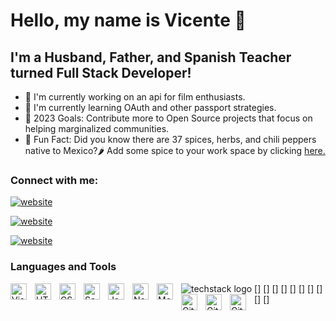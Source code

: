 # Hello, my name is Vicente 👋

## I'm a Husband, Father, and Spanish Teacher turned Full Stack Developer!

- 🌮 I'm currently working on an api for film enthusiasts.
- 🌮 I'm currently learning OAuth and other passport strategies.
- 🌮 2023 Goals: Contribute more to Open Source projects that focus on helping marginalized communities.
- 🌮 Fun Fact: Did you know there are 37 spices, herbs, and chili peppers native to Mexico?🌶️ Add some spice to your work space by clicking [here.](https://)

### Connect with me:


[![website](./img/twitter-dark.svg)](https://twitter.com/VicContrerasSWE#gh-dark-mode-only)

[![website](./img/linkedin-dark.svg)](https://www.linkedin.com/in/swevicentecontreras/#gh-dark-mode-only)

[![website](./img/instagram-dark.svg)](https://www.instagram.com/vicentecontreras_/#gh-dark-mode-only)

### Languages and Tools

![techstack logo](https://readme-components.vercel.app/api?component=logo&logo=react&text=false&animation=spin)
[<img align="left" alt="Visual Studio Code" width="26px" src="https://cdn.jsdelivr.net/gh/devicons/devicon/icons/vscode/vscode-original.svg" style="padding-right:10px;" />]
[<img align="left" alt="HTML5" width="26px" src="https://cdn.jsdelivr.net/gh/devicons/devicon/icons/html5/html5-original.svg" style="padding-right:10px;" />]
[<img align="left" alt="CSS3" width="26px" src="https://cdn.jsdelivr.net/gh/devicons/devicon/icons/css3/css3-original.svg" style="padding-right:10px;" />]
[<img align="left" alt="Sass" width="26px" src="https://cdn.jsdelivr.net/gh/devicons/devicon/icons/sass/sass-original.svg" style="padding-right:10px;" />]
[<img align="left" alt="JavaScript" width="26px" src="https://cdn.jsdelivr.net/gh/devicons/devicon/icons/javascript/javascript-original.svg" style="padding-right:10px;" />]
[<img align="left" alt="Node.js" width="26px" src="https://cdn.jsdelivr.net/gh/devicons/devicon/icons/nodejs/nodejs-original.svg" style="padding-right:10px;" />]
[<img align="left" alt="MongoDB" width="26px" src="https://cdn.jsdelivr.net/gh/devicons/devicon/icons/mongodb/mongodb-original.svg" style="padding-right:10px;" />]
[<img align="left" alt="Git" width="26px" src="https://cdn.jsdelivr.net/gh/devicons/devicon/icons/git/git-original.svg" style="padding-right:10px;" />]
[<img align="left" alt="GitHub" width="26px" src="https://user-images.githubusercontent.com/3369400/139447912-e0f43f33-6d9f-45f8-be46-2df5bbc91289.png" style="padding-right:10px;" />]
[<img align="left" alt="GitHub" width="26px" src="https://user-images.githubusercontent.com/3369400/139448065-39a229ba-4b06-434b-bc67-616e2ed80c8f.png" style="padding-right:10px;" />]

<br />
<br />
